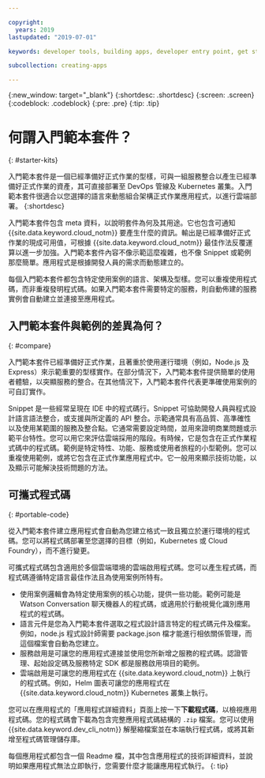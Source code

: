 ```yaml
---

copyright:
  years: 2019
lastupdated: "2019-07-01"

keywords: developer tools, building apps, developer entry point, get started coding, starter kit

subcollection: creating-apps

---
```

{:new_window: target="_blank"}
{:shortdesc: .shortdesc}
{:screen: .screen}
{:codeblock: .codeblock}
{:pre: .pre}
{:tip: .tip}

# 何謂入門範本套件？
{: #starter-kits}

入門範本套件是一個已經準備好正式作業的型樣，可與一組服務整合以產生已經準備好正式作業的資產，其可直接部署至 DevOps 管線及 Kubernetes 叢集。入門範本套件很適合以您選擇的語言來動態組合架構正式作業應用程式，以進行雲端部署。
{:shortdesc}

入門範本套件包含 meta 資料，以說明套件為何及其用途。它也包含可通知 {{site.data.keyword.cloud_notm}} 要產生什麼的資訊。輸出是已經準備好正式作業的現成可用值，可根據 {{site.data.keyword.cloud_notm}} 最佳作法反覆運算以進一步加強。入門範本套件內容不像示範這麼複雜，也不像 Snippet 或範例那麼簡單。應用程式是根據開發人員的需求而動態建立的。

每個入門範本套件都包含特定使用案例的語言、架構及型樣。您可以重複使用程式碼，而非重複發明程式碼。如果入門範本套件需要特定的服務，則自動佈建的服務實例會自動建立並連接至應用程式。

## 入門範本套件與範例的差異為何？
{: #compare}

入門範本套件已經準備好正式作業，且著重於使用運行環境（例如，Node.js 及 Express）來示範重要的型樣實作。在部分情況下，入門範本套件提供簡單的使用者體驗，以突顯服務的整合。在其他情況下，入門範本套件代表更準確使用案例的可自訂實作。

Snippet 是一些經常呈現在 IDE 中的程式碼行。Snippet 可協助開發人員與程式設計語言語法整合，或支援與所定義的 API 整合。示範通常具有高品質、高準確性以及使用某範圍的服務及整合點。它通常需要設定時間，並用來證明商業問題或示範平台特性。您可以用它來評估雲端採用的階段。有時候，它是包含在正式作業程式碼中的程式碼。範例是特定特性、功能、服務或使用者旅程的小型範例。您可以重複使用範例，或將它包含在正式作業應用程式中。它一般用來顯示技術功能，以及顯示可能解決技術問題的方法。

## 可攜式程式碼
{: #portable-code}

從入門範本套件建立應用程式會自動為您建立格式一致且獨立於運行環境的程式碼。您可以將程式碼部署至您選擇的目標（例如，Kubernetes 或 Cloud Foundry），而不進行變更。

可攜式程式碼包含適用於多個雲端環境的雲端啟用程式碼。您可以產生程式碼，而程式碼遵循特定語言最佳作法且為使用案例所特有。 

* 使用案例邏輯會為特定使用案例的核心功能，提供一些功能。範例可能是 Watson Conversation 聊天機器人的程式碼，或適用於行動視覺化識別應用程式的程式碼。
* 語言元件是您為入門範本套件選取之程式設計語言特定的程式碼元件及檔案。例如，node.js 程式設計師需要 package.json 檔才能進行相依關係管理，而這個檔案會自動為您建立。
* 服務啟用是可讓您的應用程式連接並使用您所新增之服務的程式碼。認證管理、起始設定碼及服務特定 SDK 都是服務啟用項目的範例。
* 雲端啟用是可讓您的應用程式在 {{site.data.keyword.cloud_notm}} 上執行的程式碼。例如，Helm 圖表可讓您的應用程式在 {{site.data.keyword.cloud_notm}} Kubernetes 叢集上執行。

您可以在應用程式的「應用程式詳細資料」頁面上按一下**下載程式碼**，以檢視應用程式碼。您的程式碼會下載為包含完整應用程式碼結構的 `.zip` 檔案。您可以使用 {{site.data.keyword.dev_cli_notm}} 解壓縮檔案並在本端執行程式碼，或將其新增至程式碼管理儲存庫。

每個應用程式都包含一個 Readme 檔，其中包含應用程式的技術詳細資料，並說明如果應用程式無法立即執行，您需要什麼才能讓應用程式執行。
{: tip}
